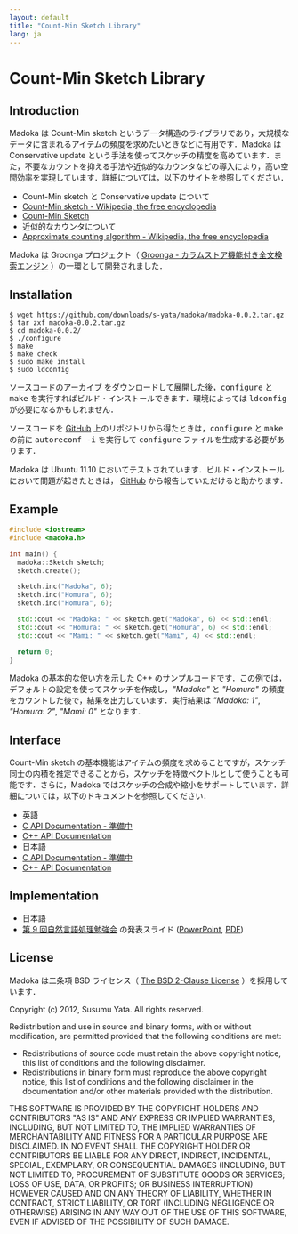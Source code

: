 ```yaml
---
layout: default
title: "Count-Min Sketch Library"
lang: ja
---
```


# Count-Min Sketch Library

## Introduction

Madoka は Count-Min sketch というデータ構造のライブラリであり，大規模なデータに含まれるアイテムの頻度を求めたいときなどに有用です．Madoka は Conservative update という手法を使ってスケッチの精度を高めています．また，不要なカウントを抑える手法や近似的なカウンタなどの導入により，高い空間効率を実現しています．詳細については，以下のサイトを参照してください．

* Count-Min sketch と Conservative update について
 * [Count-Min sketch - Wikipedia, the free encyclopedia](http://en.wikipedia.org/wiki/Count-Min_sketch)
 * [Count-Min Sketch](https://sites.google.com/site/countminsketch/)
* 近似的なカウンタについて
 * [Approximate counting algorithm - Wikipedia, the free encyclopedia](http://en.wikipedia.org/wiki/Approximate_counting_algorithm)

Madoka は Groonga プロジェクト（ [Groonga - カラムストア機能付き全文検索エンジン](http://groonga.org/ja/) ）の一環として開発されました．

## Installation

```
$ wget https://github.com/downloads/s-yata/madoka/madoka-0.0.2.tar.gz
$ tar zxf madoka-0.0.2.tar.gz
$ cd madoka-0.0.2/
$ ./configure
$ make
$ make check
$ sudo make install
$ sudo ldconfig
```

[ソースコードのアーカイブ](https://github.com/downloads/s-yata/madoka/madoka-0.0.2.tar.gz) をダウンロードして展開した後，<kbd>configure</kbd> と <kbd>make</kbd> を実行すればビルド・インストールできます．環境によっては <kbd>ldconfig</kbd> が必要になるかもしれません．

ソースコードを [GitHub](http://github.com/s-yata/madoka) 上のリポジトリから得たときは，<kbd>configure</kbd> と <kbd>make</kbd> の前に <kbd>autoreconf -i</kbd> を実行して <kbd>configure</kbd> ファイルを生成する必要があります．

Madoka は Ubuntu 11.10 においてテストされています．ビルド・インストールにおいて問題が起きたときは， [GitHub](http://github.com/s-yata/madoka/issues) から報告していただけると助かります．

## Example

```cpp
#include <iostream>
#include <madoka.h>

int main() {
  madoka::Sketch sketch;
  sketch.create();

  sketch.inc("Madoka", 6);
  sketch.inc("Homura", 6);
  sketch.inc("Homura", 6);

  std::cout << "Madoka: " << sketch.get("Madoka", 6) << std::endl;
  std::cout << "Homura: " << sketch.get("Homura", 6) << std::endl;
  std::cout << "Mami: " << sketch.get("Mami", 4) << std::endl;

  return 0;
}
```

Madoka の基本的な使い方を示した C++ のサンプルコードです．この例では，デフォルトの設定を使ってスケッチを作成し，<var>"Madoka"</var> と <var>"Homura"</var> の頻度をカウントした後で，結果を出力しています．実行結果は <var>"Madoka: 1"</var>, <var>"Homura: 2"</var>, <var>"Mami: 0"</var> となります．

## Interface

Count-Min sketch の基本機能はアイテムの頻度を求めることですが，スケッチ同士の内積を推定できることから，スケッチを特徴ベクトルとして使うことも可能です．さらに，Madoka ではスケッチの合成や縮小をサポートしています．詳細については，以下のドキュメントを参照してください．

* 英語
 * [C API Documentation - 準備中](doc/c-api.html)
 * [C++ API Documentation](doc/cpp-api.html)
* 日本語
 * [C API Documentation - 準備中](doc/c-api.ja.html)
 * [C++ API Documentation](doc/cpp-api.ja.html)

## Implementation

* 日本語
 * [第 9 回自然言語処理勉強会](http://atnd.org/events/25020) の発表スライド ([PowerPoint](https://github.com/downloads/s-yata/madoka/TokyoNLP-09-madoka.pptx), [PDF](https://github.com/downloads/s-yata/madoka/TokyoNLP-09-madoka.pdf))

## License

Madoka は二条項 BSD ライセンス（ [The BSD 2-Clause License](http://www.opensource.org/licenses/bsd-license.php) ）を採用しています．

Copyright (c) 2012, Susumu Yata. All rights reserved.

Redistribution and use in source and binary forms, with or without modification, are permitted provided that the following conditions are met:

* Redistributions of source code must retain the above copyright notice, this list of conditions and the following disclaimer.
* Redistributions in binary form must reproduce the above copyright notice, this list of conditions and the following disclaimer in the documentation and/or other materials provided with the distribution.

THIS SOFTWARE IS PROVIDED BY THE COPYRIGHT HOLDERS AND CONTRIBUTORS "AS IS" AND ANY EXPRESS OR IMPLIED WARRANTIES, INCLUDING, BUT NOT LIMITED TO, THE IMPLIED WARRANTIES OF MERCHANTABILITY AND FITNESS FOR A PARTICULAR PURPOSE ARE DISCLAIMED. IN NO EVENT SHALL THE COPYRIGHT HOLDER OR CONTRIBUTORS BE LIABLE FOR ANY DIRECT, INDIRECT, INCIDENTAL, SPECIAL, EXEMPLARY, OR CONSEQUENTIAL DAMAGES (INCLUDING, BUT NOT LIMITED TO, PROCUREMENT OF SUBSTITUTE GOODS OR SERVICES; LOSS OF USE, DATA, OR PROFITS; OR BUSINESS INTERRUPTION) HOWEVER CAUSED AND ON ANY THEORY OF LIABILITY, WHETHER IN CONTRACT, STRICT LIABILITY, OR TORT (INCLUDING NEGLIGENCE OR OTHERWISE) ARISING IN ANY WAY OUT OF THE USE OF THIS SOFTWARE, EVEN IF ADVISED OF THE POSSIBILITY OF SUCH DAMAGE.
